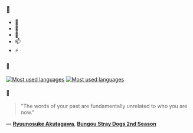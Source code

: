 ### 👋

- 🔭
- 🌱
- 💬
- 📫
- ⚡

#### 🧏

[![Most used languages](https://github-readme-stats-aynah.vercel.app/api/top-langs/?username=aynh&theme=solarized-dark&langs_count=6&layout=compact&hide_title=true)](https://github.com/anuraghazra/github-readme-stats#gh-dark-mode-only)
[![Most used languages](https://github-readme-stats-aynah.vercel.app/api/top-langs/?username=aynh&theme=solarized-light&langs_count=6&layout=compact&hide_title=true)](https://github.com/anuraghazra/github-readme-stats#gh-light-mode-only)

#### 💬

> "The words of your past are fundamentally unrelated to who you are now."

&mdash; [**Ryuunosuke Akutagawa**](https://myanimelist.net/character.php?q=Ryuunosuke%20Akutagawa&cat=character), [**Bungou Stray Dogs 2nd Season**](https://myanimelist.net/search/all?q=Bungou%20Stray%20Dogs%202nd%20Season&cat=all)
